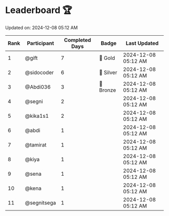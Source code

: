 # Leaderboard 🏆

Updated on: 2024-12-08 05:12 AM

| Rank | Participant       | Completed Days | Badge      | Last Updated         |
|------|-------------------|----------------|------------|----------------------|
| 1    | @gift             | 7              | 🏅 Gold     | 2024-12-08 05:12 AM |
| 2    | @sidocoder        | 6              | 🥈 Silver   | 2024-12-08 05:12 AM |
| 3    | @Abdi036          | 3              | 🥉 Bronze   | 2024-12-08 05:12 AM |
| 4    | @segni            | 2              |            | 2024-12-08 05:12 AM |
| 5    | @kika1s1          | 2              |            | 2024-12-08 05:12 AM |
| 6    | @abdi             | 1              |            | 2024-12-08 05:12 AM |
| 7    | @tamirat          | 1              |            | 2024-12-08 05:12 AM |
| 8    | @kiya             | 1              |            | 2024-12-08 05:12 AM |
| 9    | @sena             | 1              |            | 2024-12-08 05:12 AM |
| 10   | @kena             | 1              |            | 2024-12-08 05:12 AM |
| 11   | @segnitsega       | 1              |            | 2024-12-08 05:12 AM |
